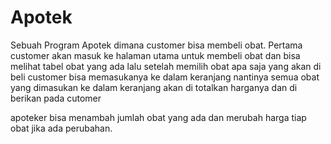 # Apotek
Sebuah Program Apotek dimana customer bisa membeli obat.
Pertama customer akan masuk ke halaman utama untuk membeli obat dan bisa melihat tabel obat yang ada
lalu setelah memilih obat apa saja yang akan di beli customer bisa memasukanya ke dalam keranjang
nantinya semua obat yang dimasukan ke dalam keranjang akan di totalkan harganya dan di berikan pada cutomer

apoteker bisa menambah jumlah obat yang ada dan merubah harga tiap obat jika ada perubahan.
